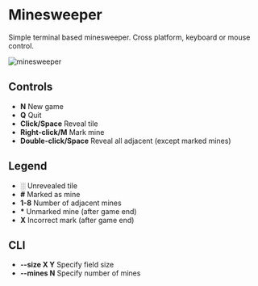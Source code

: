 Minesweeper
===========

Simple terminal based minesweeper. Cross platform, keyboard or mouse control.

![minesweeper](https://gazpachoking.github.io/minesweeper/minesweeper.png)


Controls
--------

- **N** New game
- **Q** Quit
- **Click/Space** Reveal tile
- **Right-click/M** Mark mine
- **Double-click/Space** Reveal all adjacent (except marked mines)

Legend
------

- ░ Unrevealed tile
- **\#** Marked as mine
- **1-8** Number of adjacent mines
- **\*** Unmarked mine (after game end)
- **X** Incorrect mark (after game end) 

CLI
---

- **--size X Y** Specify field size
- **--mines N** Specify number of mines


  

